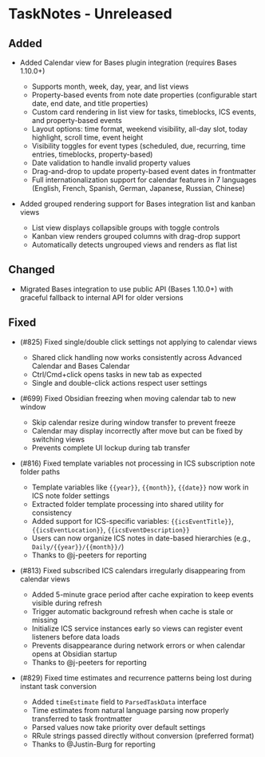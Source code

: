 # TaskNotes - Unreleased

<!--

**Added** for new features.
**Changed** for changes in existing functionality.
**Deprecated** for soon-to-be removed features.
**Removed** for now removed features.
**Fixed** for any bug fixes.
**Security** in case of vulnerabilities.

Always acknowledge contributors and those who report issues.

Example:

```
## Fixed

- (#768) Fixed calendar view appearing empty in week and day views due to invalid time configuration values
  - Added time validation in settings UI with proper error messages and debouncing
  - Added runtime sanitization in calendar with safe defaults (00:00:00, 24:00:00, 08:00:00)
  - Prevents "Cannot read properties of null (reading 'years')" error from FullCalendar
  - Thanks to @userhandle for reporting and help debugging
```

-->

## Added

- Added Calendar view for Bases plugin integration (requires Bases 1.10.0+)
  - Supports month, week, day, year, and list views
  - Property-based events from note date properties (configurable start date, end date, and title properties)
  - Custom card rendering in list view for tasks, timeblocks, ICS events, and property-based events
  - Layout options: time format, weekend visibility, all-day slot, today highlight, scroll time, event height
  - Visibility toggles for event types (scheduled, due, recurring, time entries, timeblocks, property-based)
  - Date validation to handle invalid property values
  - Drag-and-drop to update property-based event dates in frontmatter
  - Full internationalization support for calendar features in 7 languages (English, French, Spanish, German, Japanese, Russian, Chinese)

- Added grouped rendering support for Bases integration list and kanban views
  - List view displays collapsible groups with toggle controls
  - Kanban view renders grouped columns with drag-drop support
  - Automatically detects ungrouped views and renders as flat list

## Changed

- Migrated Bases integration to use public API (Bases 1.10.0+) with graceful fallback to internal API for older versions

## Fixed

- (#825) Fixed single/double click settings not applying to calendar views
  - Shared click handling now works consistently across Advanced Calendar and Bases Calendar
  - Ctrl/Cmd+click opens tasks in new tab as expected
  - Single and double-click actions respect user settings

- (#699) Fixed Obsidian freezing when moving calendar tab to new window
  - Skip calendar resize during window transfer to prevent freeze
  - Calendar may display incorrectly after move but can be fixed by switching views
  - Prevents complete UI lockup during tab transfer

- (#816) Fixed template variables not processing in ICS subscription note folder paths
  - Template variables like `{{year}}`, `{{month}}`, `{{date}}` now work in ICS note folder settings
  - Extracted folder template processing into shared utility for consistency
  - Added support for ICS-specific variables: `{{icsEventTitle}}`, `{{icsEventLocation}}`, `{{icsEventDescription}}`
  - Users can now organize ICS notes in date-based hierarchies (e.g., `Daily/{{year}}/{{month}}/`)
  - Thanks to @j-peeters for reporting

- (#813) Fixed subscribed ICS calendars irregularly disappearing from calendar views
  - Added 5-minute grace period after cache expiration to keep events visible during refresh
  - Trigger automatic background refresh when cache is stale or missing
  - Initialize ICS service instances early so views can register event listeners before data loads
  - Prevents disappearance during network errors or when calendar opens at Obsidian startup
  - Thanks to @j-peeters for reporting

- (#829) Fixed time estimates and recurrence patterns being lost during instant task conversion
  - Added `timeEstimate` field to `ParsedTaskData` interface
  - Time estimates from natural language parsing now properly transferred to task frontmatter
  - Parsed values now take priority over default settings
  - RRule strings passed directly without conversion (preferred format)
  - Thanks to @Justin-Burg for reporting

